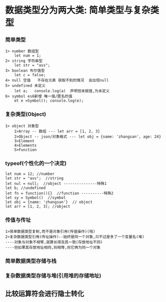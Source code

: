 # 数据类型分为两大类: 简单类型与复杂类型

### 简单类型

	1> number 数组型     
		let num = 1;
	2> string 字符串型    
		let str = "ass";
	3> boolean 布尔值型 
		let c = false;
	4> null 空值   不存在元素 获取不到的情况  会出现null
	5> undefined 未定义  
		let a;   console.log(a)  声明但未赋值,为未定义
	6> symbol es6新增 唯一值/匿名的值  
		et e =Symbol(); console.log(e); 
### 复杂类型(Object)

	1> object 对象型 
	    1>Array -- 数组 --- let arr = [1, 2, 3]
	    2>Object -- json/对象格式 --- let obj = {name: 'zhangsan', age: 24}
	    3>Element
	    4>Elements
	    5>Function
### typeof(个性化的一个决定)

	let num = 12; //number
	let str = "avs";  //string
	let nul = null;  //object ---------------特殊1
	let b; //undefined
	let fn = function(){}  //function ----------特殊2
	let sy = Symbol()  //symbol
	let obj = {name: 'zhangsan'}  // object
	let arr = [1, 2, 3]; //object

### 传值与传址
	1>简单数据类型复制,而不是对象引用(传值操作)(栈)
	2>复杂数据类型引用(传址操作)--始终是同一个对象,只不过是多了一个变量名(堆)
	----对象与对象不相等,就算长得及其一致(存放地址不同)
	----但如果其存放地址相同,则相等,则它俩为同一个对象
### 简单数据类型存储与栈
### 复杂数据类型存储与堆(引用堆的存储地址)



## 比较运算符会进行隐士转化

